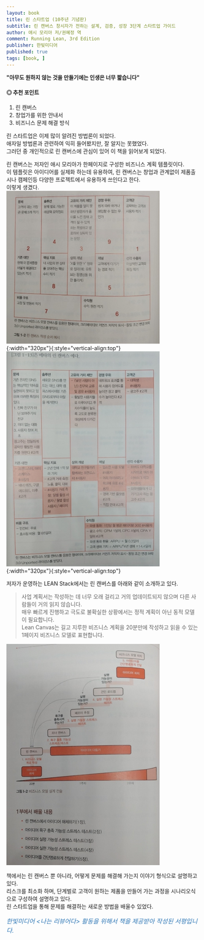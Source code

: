 ```yaml
---
layout: book
title: 린 스타트업 (10주년 기념판)
subtitle: 린 캔버스 창시자가 전하는 설계, 검증, 성장 3단계 스타트업 가이드
author: 애시 모리아 저/권혜정 역 
comment: Running Lean, 3rd Edition
publisher: 한빛미디어
published: true
tags: [book, ]
---
```


**"아무도 원하지 않는 것을 만들기에는 인생은 너무 짧습니다"**

#### ◎ 추천 포인트
1. 린 캔버스
2. 창업가를 위한 안내서
3. 비즈니스 문제 해결 방식

<p></p>

린 스타트업은 이제 많이 알려진 방법론이 되었다.  
애자일 방법론과 관련하여 익히 들어봤지만, 잘 알지는 못했었다.  
그러던 중 개인적으로 린 캔버스에 관심이 있어 이 책을 읽어보게 되었다.  

린 캔버스는 저자인 애시 모리아가 한페이지로 구성한 비즈니스 계획 템플릿이다.  
이 템플릿은 아이디어를 실제화 하는데 유용하여, 린 캔버스는 창업과 관계없이 제품출시나 캠페인등 다양한 프로젝트에서 유용하게 쓰인다고 한다.  
이렇게 생겼다.  
![](../../img/2023-07-23-린%20스타트업/1.jpg){:width="320px"}{:style="vertical-align:top"}
![](../../img/2023-07-23-린%20스타트업/2.jpg){:width="320px"}{:style="vertical-align:top"}    


저자가 운영하는 LEAN Stack에서는 린 캔버스를 아래와 같이 소개하고 있다.  
> 사업 계획서는 작성하는 데 너무 오래 걸리고 거의 업데이트되지 않으며 다른 사람들이 거의 읽지 않습니다.  
> 매우 빠르게 진행하고 극도로 불확실한 상황에서는 정적 계획이 아닌 동적 모델이 필요합니다.  
> Lean Canvas는 길고 지루한 비즈니스 계획을 20분만에 작성하고 읽을 수 있는 1페이지 비즈니스 모델로 표현합니다.

![](../../img/2023-07-23-린%20스타트업/3.jpg)  

책에서는 린 캔버스 뿐 아니라, 어떻게 문제를 해결해 가는지 이야기 형식으로 설명하고 있다.  
리스크를 최소화 하며, 단계벌로 고객이 원하는 제품을 만들어 가는 과정을 시나리오식으로 구성하여 설명하고 있다.   
린 스타트업을 통해 문제를 해결하는 새로운 방법을 배울수 있었다.  


<p></p>
<p style="color: #337ab7;font-size: medium;"><em>한빛미디어 &lt;나는 리뷰어다&gt; 활동을 위해서 책을 제공받아 작성된 서평입니다.</em></p>
<p></p>
